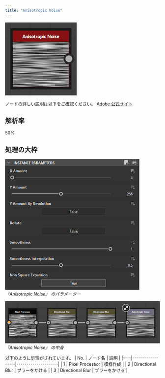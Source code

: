 ```yaml
---
title: "Anisotropic Noise"
---
```

![](/images/591111c92d36ea/example1/2025-02-11_23h01_29.png)

ノードの詳しい説明は以下をご確認ください。
[Adobe 公式サイト](https://helpx.adobe.com/substance-3d-designer/substance-compositing-graphs/nodes-reference-for-substance-compositing-graphs/node-library/texture-generators/noises/anisotropic-noise.html)

## 解析率
50%

## 処理の大枠
![](/images/591111c92d36ea/example1/2025-03-02_19h55_25.png)
*『Anisotropic Noise』 のパラメーター*

![](/images/591111c92d36ea/example1/2025-02-15_08h00_02.png)
*『Anisotropic Noise』 の中身*

以下のように処理がされています。
| No. | ノード名                | 説明                     |
|----|------------------|---------------------|
| 1  | Pixel Processor  | 模様作成           |
| 2  | Directional Blur | ブラーをかける |
| 3  | Directional Blur | ブラーをかける |



